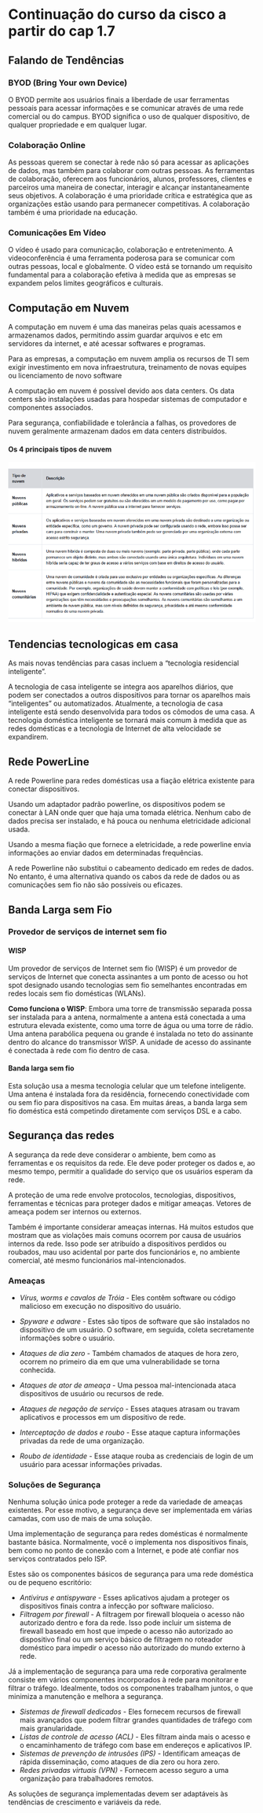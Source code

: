 # Continuação do curso da cisco a partir do cap 1.7

## Falando de Tendências

### BYOD (Bring Your own Device)

O BYOD permite aos usuários finais a liberdade de usar ferramentas pessoais para acessar informações e se comunicar através de uma rede comercial ou do campus.
BYOD significa o uso de qualquer dispositivo, de qualquer propriedade e em qualquer lugar.

### Colaboração Online

As pessoas querem se conectar à rede não só para acessar as aplicações de dados, mas também para colaborar com outras pessoas. 
As ferramentas de colaboração, oferecem aos funcionários, alunos, professores, clientes e parceiros uma maneira de conectar, interagir e alcançar instantaneamente seus objetivos.
A colaboração é uma prioridade crítica e estratégica que as organizações estão usando para permanecer competitivas. A colaboração também é uma prioridade na educação.

### Comunicações Em Vídeo

O vídeo é usado para comunicação, colaboração e entretenimento.
A videoconferência é uma ferramenta poderosa para se comunicar com outras pessoas, local e globalmente. O vídeo está se tornando um requisito fundamental para a colaboração efetiva à medida que as empresas se expandem pelos limites geográficos e culturais.

## Computação em Nuvem

A computação em nuvem é uma das maneiras pelas quais acessamos e armazenamos dados, permitindo assim guardar arquivos e etc em servidores da internet, e até acessar softwares e programas.

Para as empresas, a computação em nuvem amplia os recursos de TI sem exigir investimento em nova infraestrutura, treinamento de novas equipes ou licenciamento de novo software

A computação em nuvem é possível devido aos data centers. Os data centers são instalações usadas para hospedar sistemas de computador e componentes associados.

Para segurança, confiabilidade e tolerância a falhas, os provedores de nuvem geralmente armazenam dados em data centers distribuídos.

#### Os 4 principais tipos de nuvem

![Tipos De Nuvem](TiposDeNuvem.png)

## Tendencias tecnologicas em casa

As mais novas tendências para casas incluem a “tecnologia residencial inteligente”.

A tecnologia de casa inteligente se integra aos aparelhos diários, que podem ser conectados a outros dispositivos para tornar os aparelhos mais “inteligentes” ou automatizados.
Atualmente, a tecnologia de casa inteligente está sendo desenvolvida para todos os cômodos de uma casa. A tecnologia doméstica inteligente se tornará mais comum à medida que as redes domésticas e a tecnologia de Internet de alta velocidade se expandirem.

## Rede PowerLine

A rede Powerline para redes domésticas usa a fiação elétrica existente para conectar dispositivos.

Usando um adaptador padrão powerline, os dispositivos podem se conectar à LAN onde quer que haja uma tomada elétrica. Nenhum cabo de dados precisa ser instalado, e há pouca ou nenhuma eletricidade adicional usada.

Usando a mesma fiação que fornece a eletricidade, a rede powerline envia informações ao enviar dados em determinadas frequências.

A rede Powerline não substitui o cabeamento dedicado em redes de dados. No entanto, é uma alternativa quando os cabos da rede de dados ou as comunicações sem fio não são possíveis ou eficazes.

## Banda Larga sem Fio

### Provedor de serviços de internet sem fio

#### WISP
Um provedor de serviços de Internet sem fio (WISP) é um provedor de serviços de Internet que conecta assinantes a um ponto de acesso ou hot spot designado usando tecnologias sem fio semelhantes encontradas em redes locais sem fio domésticas (WLANs).

**Como funciona o WISP**:
Embora uma torre de transmissão separada possa ser instalada para a antena, normalmente a antena está conectada a uma estrutura elevada existente, como uma torre de água ou uma torre de rádio. Uma antena parabólica pequena ou grande é instalada no teto do assinante dentro do alcance do transmissor WISP. A unidade de acesso do assinante é conectada à rede com fio dentro de casa.

#### Banda larga sem fio

Esta solução usa a mesma tecnologia celular que um telefone inteligente. Uma antena é instalada fora da residência, fornecendo conectividade com ou sem fio para dispositivos na casa. Em muitas áreas, a banda larga sem fio doméstica está competindo diretamente com serviços DSL e a cabo.

## Segurança das redes

A segurança da rede deve considerar o ambiente, bem como as ferramentas e os requisitos da rede. Ele deve poder proteger os dados e, ao mesmo tempo, permitir a qualidade do serviço que os usuários esperam da rede.

A proteção de uma rede envolve protocolos, tecnologias, dispositivos, ferramentas e técnicas para proteger dados e mitigar ameaças. Vetores de ameaça podem ser internos ou externos.

Também é importante considerar ameaças internas. Há muitos estudos que mostram que as violações mais comuns ocorrem por causa de usuários internos da rede. Isso pode ser atribuído a dispositivos perdidos ou roubados, mau uso acidental por parte dos funcionários e, no ambiente comercial, até mesmo funcionários mal-intencionados.

### Ameaças

* _Vírus, worms e cavalos de Tróia_ - Eles contêm software ou código malicioso em execução no dispositivo do usuário.

* _Spyware e adware_ - Estes são tipos de software que são instalados no dispositivo de um usuário. O software, em seguida, coleta secretamente informações sobre o usuário.

* _Ataques de dia zero_ - Também chamados de ataques de hora zero, ocorrem no primeiro dia em que uma vulnerabilidade se torna conhecida.

* _Ataques de ator de ameaça_ - Uma pessoa mal-intencionada ataca dispositivos de usuário ou recursos de rede.

* _Ataques de negação de serviço_ - Esses ataques atrasam ou travam aplicativos e processos em um dispositivo de rede.

* _Interceptação de dados e roubo_ - Esse ataque captura informações privadas da rede de uma organização.

* _Roubo de identidade_ - Esse ataque rouba as credenciais de login de um usuário para acessar informações privadas.

### Soluções de Segurança

Nenhuma solução única pode proteger a rede da variedade de ameaças existentes. Por esse motivo, a segurança deve ser implementada em várias camadas, com uso de mais de uma solução.

Uma implementação de segurança para redes domésticas é normalmente bastante básica. Normalmente, você o implementa nos dispositivos finais, bem como no ponto de conexão com a Internet, e pode até confiar nos serviços contratados pelo ISP.

Estes são os componentes básicos de segurança para uma rede doméstica ou de pequeno escritório:

* _Antivirus e antispyware_ - Esses aplicativos ajudam a proteger os dispositivos finais contra a infecção por software malicioso.
* _Filtragem por firewall_ - A filtragem por firewall bloqueia o acesso não autorizado dentro e fora da rede. Isso pode incluir um sistema de firewall baseado em host que impede o acesso não autorizado ao dispositivo final ou um serviço básico de filtragem no roteador doméstico para impedir o acesso não autorizado do mundo externo à rede.

Já a implementação de segurança para uma rede corporativa geralmente consiste em vários componentes incorporados à rede para monitorar e filtrar o tráfego. Idealmente, todos os componentes trabalham juntos, o que minimiza a manutenção e melhora a segurança.

* _Sistemas de firewall dedicados_ - Eles fornecem recursos de firewall mais avançados que podem filtrar grandes quantidades de tráfego com mais granularidade.
* _Listas de controle de acesso (ACL)_ - Eles filtram ainda mais o acesso e o encaminhamento de tráfego com base em endereços e aplicativos IP.
* _Sistemas de prevenção de intrusões (IPS)_ - Identificam ameaças de rápida disseminação, como ataques de dia zero ou hora zero.
* _Redes privadas virtuais (VPN)_ - Fornecem acesso seguro a uma organização para trabalhadores remotos.

As soluções de segurança implementadas devem ser adaptáveis às tendências de crescimento e variáveis da rede.


